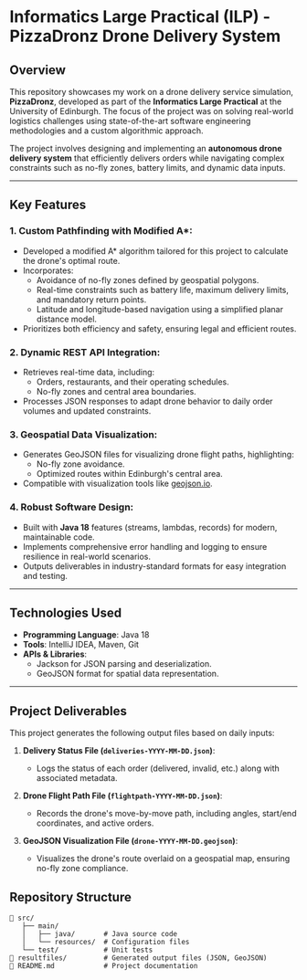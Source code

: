 # Informatics Large Practical (ILP) - PizzaDronz Drone Delivery System

## Overview
This repository showcases my work on a drone delivery service simulation, **PizzaDronz**, developed as part of the **Informatics Large Practical** at the University of Edinburgh. The focus of the project was on solving real-world logistics challenges using state-of-the-art software engineering methodologies and a custom algorithmic approach.

The project involves designing and implementing an **autonomous drone delivery system** that efficiently delivers orders while navigating complex constraints such as no-fly zones, battery limits, and dynamic data inputs.

---

## Key Features

### 1. **Custom Pathfinding with Modified A***:
   - Developed a modified A* algorithm tailored for this project to calculate the drone's optimal route.
   - Incorporates:
     - Avoidance of no-fly zones defined by geospatial polygons.
     - Real-time constraints such as battery life, maximum delivery limits, and mandatory return points.
     - Latitude and longitude-based navigation using a simplified planar distance model.
   - Prioritizes both efficiency and safety, ensuring legal and efficient routes.

### 2. **Dynamic REST API Integration**:
   - Retrieves real-time data, including:
     - Orders, restaurants, and their operating schedules.
     - No-fly zones and central area boundaries.
   - Processes JSON responses to adapt drone behavior to daily order volumes and updated constraints.

### 3. **Geospatial Data Visualization**:
   - Generates GeoJSON files for visualizing drone flight paths, highlighting:
     - No-fly zone avoidance.
     - Optimized routes within Edinburgh's central area.
   - Compatible with visualization tools like [geojson.io](http://geojson.io).

### 4. **Robust Software Design**:
   - Built with **Java 18** features (streams, lambdas, records) for modern, maintainable code.
   - Implements comprehensive error handling and logging to ensure resilience in real-world scenarios.
   - Outputs deliverables in industry-standard formats for easy integration and testing.

---

## Technologies Used
- **Programming Language**: Java 18
- **Tools**: IntelliJ IDEA, Maven, Git
- **APIs & Libraries**:
  - Jackson for JSON parsing and deserialization.
  - GeoJSON format for spatial data representation.

---

## Project Deliverables
This project generates the following output files based on daily inputs:

1. **Delivery Status File (`deliveries-YYYY-MM-DD.json`)**:
   - Logs the status of each order (delivered, invalid, etc.) along with associated metadata.

2. **Drone Flight Path File (`flightpath-YYYY-MM-DD.json`)**:
   - Records the drone's move-by-move path, including angles, start/end coordinates, and active orders.

3. **GeoJSON Visualization File (`drone-YYYY-MM-DD.geojson`)**:
   - Visualizes the drone's route overlaid on a geospatial map, ensuring no-fly zone compliance.


## Repository Structure
```plaintext
📂 src/
   ├── main/
   │   ├── java/       # Java source code
   │   └── resources/  # Configuration files
   └── test/           # Unit tests
📂 resultfiles/         # Generated output files (JSON, GeoJSON)
📄 README.md            # Project documentation
